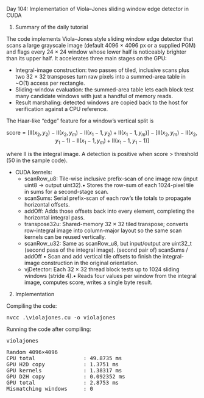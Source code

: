 Day 104: Implementation of Viola–Jones sliding window edge detector in CUDA

1) Summary of the daily tutorial

The code implements Viola–Jones style sliding window edge detector that scans a large grayscale image (default 4096 × 4096 px or a supplied PGM) and flags every 24 × 24 window whose lower half is noticeably brighter than its upper half. It accelerates three main stages on the GPU:
- Integral-image construction: two passes of tiled, inclusive scans plus two 32 × 32 transposes turn raw pixels into a summed-area table in ~O(1) access per rectangle.
- Sliding-window evaluation: the summed-area table lets each block test many candidate windows with just a handful of memory reads.
- Result marshaling: detected windows are copied back to the host for verification against a CPU reference.

The Haar-like “edge” feature for a window’s vertical split is

```math
\text{score} = \bigl[\text{II}(x_2,\,y_2) - \text{II}(x_2,\,y_m) - \text{II}(x_1-1,\,y_2) + \text{II}(x_1-1,\,y_m)\bigr]
              \;-\;
              \bigl[\text{II}(x_2,\,y_m) - \text{II}(x_2,\,y_1-1) - \text{II}(x_1-1,\,y_m) + \text{II}(x_1-1,\,y_1-1)\bigr]
```

where II is the integral image. A detection is positive when score > threshold (50 in the sample code).

- CUDA kernels:
  - scanRow_u8: Tile-wise inclusive prefix-scan of one image row (input uint8 → output uint32).• Stores the row-sum of each 1024-pixel tile in sums for a second-stage scan.
  - scanSums: Serial prefix-scan of each row’s tile totals to propagate horizontal offsets.
  - addOff: Adds those offsets back into every element, completing the horizontal integral pass.
  - transpose32u: Shared-memory 32 × 32 tiled transpose; converts row-integral image into column-major layout so the same scan kernels can be reused vertically.
  - scanRow_u32: Same as scanRow_u8, but input/output are uint32_t (second pass of the integral image).
(second pair of) scanSums / addOff	• Scan and add vertical tile offsets to finish the integral-image construction in the original orientation.
  - vjDetector: Each 32 × 32 thread block tests up to 1024 sliding windows (stride 4).• Reads four values per window from the integral image, computes score, writes a single byte result.

2) Implementation

Compiling the code:

<pre>nvcc .\violajones.cu -o violajones</pre>

Running the code after compiling:

<pre>violajones</pre>

<pre>Random 4096×4096
CPU total               : 49.8735 ms
GPU H2D copy            : 1.3751 ms
GPU kernels             : 1.38317 ms
GPU D2H copy            : 0.092352 ms
GPU total               : 2.8753 ms
Mismatching windows     : 0</pre>